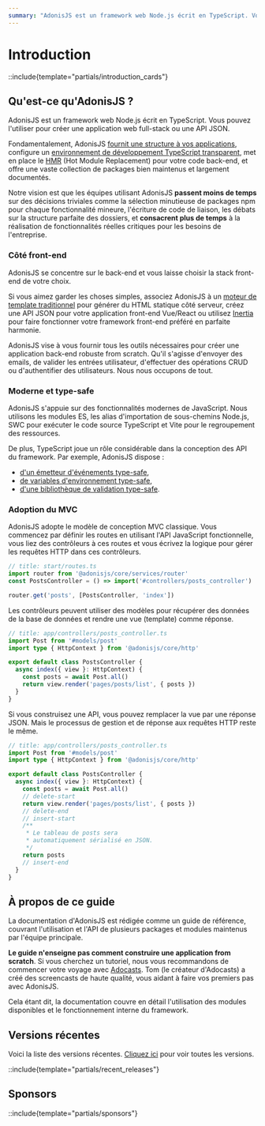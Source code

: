 ```yaml
---
summary: "AdonisJS est un framework web Node.js écrit en TypeScript. Vous pouvez l'utiliser pour créer une application web full-stack ou une API JSON."
---
```


# Introduction

::include{template="partials/introduction_cards"}

## Qu'est-ce qu'AdonisJS ?

AdonisJS est un framework web Node.js écrit en TypeScript. Vous pouvez l'utiliser pour créer une application web full-stack ou une API JSON.

Fondamentalement, AdonisJS [fournit une structure à vos applications](../getting_started/folder_structure.md), configure un [environnement de développement TypeScript transparent](../concepts/typescript_build_process.md),  met en place le [HMR](../concepts/hmr.md) (Hot Module Replacement) pour votre code back-end,  et offre une vaste collection de packages bien maintenus et largement documentés.

Notre vision est que les équipes utilisant AdonisJS **passent moins de temps** sur des décisions triviales comme la sélection minutieuse de packages npm pour chaque fonctionnalité mineure, l'écriture de code de liaison, les débats sur la structure parfaite des dossiers, et **consacrent plus de temps**  à la réalisation de fonctionnalités réelles critiques pour les besoins de l'entreprise.

### Côté front-end

AdonisJS se concentre sur le back-end et vous laisse choisir la stack front-end de votre choix.

Si vous aimez garder les choses simples, associez AdonisJS à un [moteur de template traditionnel](../views-and-templates/introduction.md) pour générer du HTML statique côté serveur, créez une API JSON pour votre application front-end Vue/React ou utilisez [Inertia](../views-and-templates/inertia.md) pour faire fonctionner votre framework front-end préféré en parfaite harmonie.

AdonisJS vise à vous fournir tous les outils nécessaires pour créer une application back-end robuste from scratch. Qu'il s'agisse d'envoyer des emails, de valider les entrées utilisateur, d'effectuer des opérations CRUD ou d'authentifier des utilisateurs. Nous nous occupons de tout.

### Moderne et type-safe

AdonisJS s'appuie sur des fonctionnalités modernes de JavaScript. Nous utilisons les modules ES, les alias d'importation de sous-chemins Node.js, SWC pour exécuter le code source TypeScript et Vite pour le regroupement des ressources.

De plus, TypeScript joue un rôle considérable dans la conception des API du framework. Par exemple, AdonisJS dispose :

- [d'un émetteur d'événements type-safe](../digging_deeper/emitter.md#making-events-type-safe),
- [de variables d'environnement type-safe](../getting_started/environment_variables.md),
- [d'une bibliothèque de validation type-safe](../basics/validation.md).

### Adoption du MVC

AdonisJS adopte le modèle de conception MVC classique. Vous commencez par définir les routes en utilisant l'API JavaScript fonctionnelle, vous liez des contrôleurs à ces routes et vous écrivez la logique pour gérer les requêtes HTTP dans ces contrôleurs.

```ts
// title: start/routes.ts
import router from '@adonisjs/core/services/router'
const PostsController = () => import('#controllers/posts_controller')

router.get('posts', [PostsController, 'index'])
```

Les contrôleurs peuvent utiliser des modèles pour récupérer des données de la base de données et rendre une vue (template) comme réponse.

```ts
// title: app/controllers/posts_controller.ts
import Post from '#models/post'
import type { HttpContext } from '@adonisjs/core/http'

export default class PostsController {
  async index({ view }: HttpContext) {
    const posts = await Post.all()
    return view.render('pages/posts/list', { posts })
  }
}
```

Si vous construisez une API, vous pouvez remplacer la vue par une réponse JSON. Mais le processus de gestion et de réponse aux requêtes HTTP reste le même.

```ts
// title: app/controllers/posts_controller.ts
import Post from '#models/post'
import type { HttpContext } from '@adonisjs/core/http'

export default class PostsController {
  async index({ view }: HttpContext) {
    const posts = await Post.all()
    // delete-start
    return view.render('pages/posts/list', { posts })
    // delete-end
    // insert-start
    /**
     * Le tableau de posts sera 
     * automatiquement sérialisé en JSON.
     */
    return posts
    // insert-end
  }
}
```

## À propos de ce guide

La documentation d'AdonisJS est rédigée comme un guide de référence, couvrant l'utilisation et l'API de plusieurs packages et modules maintenus par l'équipe principale.

**Le guide n'enseigne pas comment construire une application from scratch**. Si vous cherchez un tutoriel, nous vous recommandons de commencer votre voyage avec [Adocasts](https://adocasts.com/). Tom (le créateur d'Adocasts) a créé des screencasts de haute qualité, vous aidant à faire vos premiers pas avec AdonisJS.

Cela étant dit, la documentation couvre en détail l'utilisation des modules disponibles et le fonctionnement interne du framework.

## Versions récentes
Voici la liste des versions récentes. [Cliquez ici](./releases.md) pour voir toutes les versions.

::include{template="partials/recent_releases"}

## Sponsors

::include{template="partials/sponsors"}
